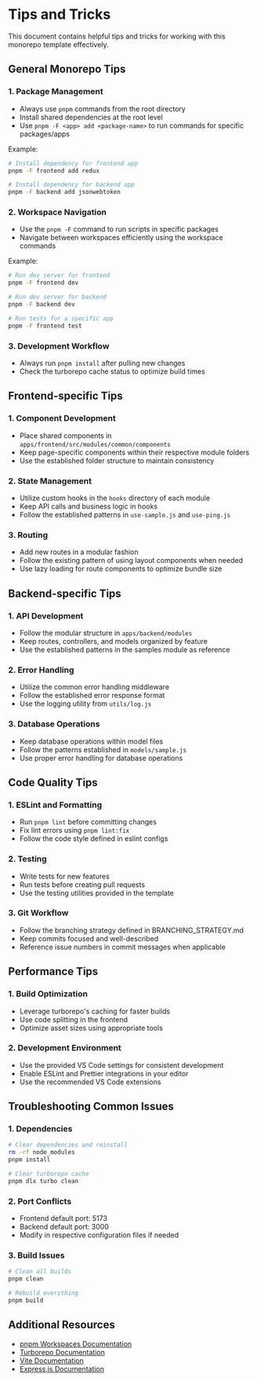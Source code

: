 # Tips and Tricks

This document contains helpful tips and tricks for working with this monorepo template effectively.

## General Monorepo Tips

### 1. Package Management
- Always use `pnpm` commands from the root directory
- Install shared dependencies at the root level
- Use `pnpm -F <app> add <package-name>` to run commands for specific packages/apps

Example:
```sh
# Install dependency for frontend app
pnpm -F frontend add redux

# Install dependency for backend app
pnpm -F backend add jsonwebtoken
```

### 2. Workspace Navigation
- Use the `pnpm -F` command to run scripts in specific packages
- Navigate between workspaces efficiently using the workspace commands

Example:
```sh
# Run dev server for frontend
pnpm -F frontend dev

# Run dev server for backend
pnpm -F backend dev

# Run tests for a specific app
pnpm -F frontend test
```

### 3. Development Workflow
- Always run `pnpm install` after pulling new changes
- Check the turborepo cache status to optimize build times

## Frontend-specific Tips

### 1. Component Development
- Place shared components in `apps/frontend/src/modules/common/components`
- Keep page-specific components within their respective module folders
- Use the established folder structure to maintain consistency

### 2. State Management
- Utilize custom hooks in the `hooks` directory of each module
- Keep API calls and business logic in hooks
- Follow the established patterns in `use-sample.js` and `use-ping.js`

### 3. Routing
- Add new routes in a modular fashion
- Follow the existing pattern of using layout components when needed
- Use lazy loading for route components to optimize bundle size

## Backend-specific Tips

### 1. API Development
- Follow the modular structure in `apps/backend/modules`
- Keep routes, controllers, and models organized by feature
- Use the established patterns in the samples module as reference

### 2. Error Handling
- Utilize the common error handling middleware
- Follow the established error response format
- Use the logging utility from `utils/log.js`

### 3. Database Operations
- Keep database operations within model files
- Follow the patterns established in `models/sample.js`
- Use proper error handling for database operations

## Code Quality Tips

### 1. ESLint and Formatting
- Run `pnpm lint` before committing changes
- Fix lint errors using `pnpm lint:fix`
- Follow the code style defined in eslint configs

### 2. Testing
- Write tests for new features
- Run tests before creating pull requests
- Use the testing utilities provided in the template

### 3. Git Workflow
- Follow the branching strategy defined in BRANCHING_STRATEGY.md
- Keep commits focused and well-described
- Reference issue numbers in commit messages when applicable

## Performance Tips

### 1. Build Optimization
- Leverage turborepo's caching for faster builds
- Use code splitting in the frontend
- Optimize asset sizes using appropriate tools

### 2. Development Environment
- Use the provided VS Code settings for consistent development
- Enable ESLint and Prettier integrations in your editor
- Use the recommended VS Code extensions

## Troubleshooting Common Issues

### 1. Dependencies
```bash
# Clear dependencies and reinstall
rm -rf node_modules
pnpm install

# Clear turborepo cache
pnpm dlx turbo clean
```

### 2. Port Conflicts
- Frontend default port: 5173
- Backend default port: 3000
- Modify in respective configuration files if needed

### 3. Build Issues
```bash
# Clean all builds
pnpm clean

# Rebuild everything
pnpm build
```

## Additional Resources

- [pnpm Workspaces Documentation](https://pnpm.io/workspaces)
- [Turborepo Documentation](https://turborepo.org/docs)
- [Vite Documentation](https://vitejs.dev/)
- [Express.js Documentation](https://expressjs.com/)
